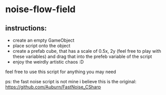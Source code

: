 # noise-flow-field

## instructions:
* create an empty GameObject
* place script onto the object
* create a prefab cube, that has a scale of 0.5x, 2y (feel free to play with these variables) and drag that into the prefeb variable of the script
* enjoy the weirdly artistic chaos :D

feel free to use this script for anything you may need

ps: the fast noise script is not mine i believe this is the original:
https://github.com/Auburn/FastNoise_CSharp
